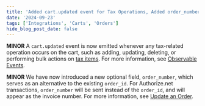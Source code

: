 ```yaml
---
title: 'Added cart.updated event for Tax Operations, Added order_number as a new optional field'
date: '2024-09-23'
tags: ['Integrations', 'Carts', 'Orders']
hide_blog_post_date: false
---
```


**MINOR** A `cart.updated` event is now emitted whenever any tax-related operation occurs on the cart, such as adding, updating, deleting, or performing bulk actions on [tax items](/docs/api/carts/tax-items). For more information, see [Observable Events](/docs/api/integrations/integrations-introduction#observable-events).

**MINOR** We have now introduced a new optional field, `order_number`, which serves as an alternative to the existing `order_id`. For Authorize.net transactions, `order_number` will be sent instead of the `order_id`, and will appear as the invoice number. For more information, see [Update an Order](/docs/api/carts/update-an-order).